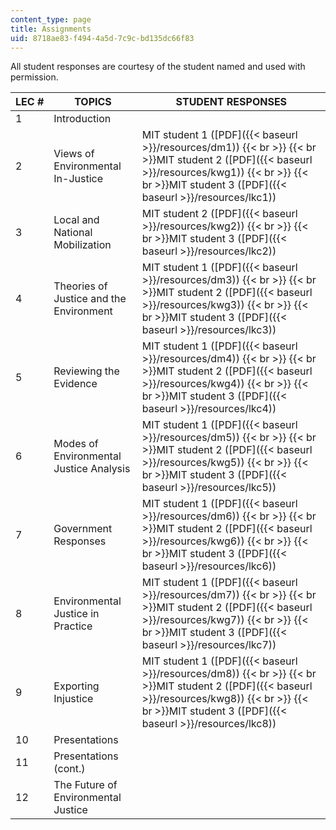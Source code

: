 ```yaml
---
content_type: page
title: Assignments
uid: 8718ae83-f494-4a5d-7c9c-bd135dc66f83
---
```


All student responses are courtesy of the student named and used with permission.

| LEC # | TOPICS | STUDENT RESPONSES |
| --- | --- | --- |
| 1 | Introduction | &nbsp; |
| 2 | Views of Environmental In-Justice | MIT student 1 ([PDF]({{< baseurl >}}/resources/dm1))  {{< br >}}  {{< br >}}MIT student 2 ([PDF]({{< baseurl >}}/resources/kwg1))  {{< br >}}  {{< br >}}MIT student 3 ([PDF]({{< baseurl >}}/resources/lkc1)) |
| 3 | Local and National Mobilization | MIT student 2 ([PDF]({{< baseurl >}}/resources/kwg2))  {{< br >}}  {{< br >}}MIT student 3 ([PDF]({{< baseurl >}}/resources/lkc2)) |
| 4 | Theories of Justice and the Environment | MIT student 1 ([PDF]({{< baseurl >}}/resources/dm3))  {{< br >}}  {{< br >}}MIT student 2 ([PDF]({{< baseurl >}}/resources/kwg3))  {{< br >}}  {{< br >}}MIT student 3 ([PDF]({{< baseurl >}}/resources/lkc3)) |
| 5 | Reviewing the Evidence | MIT student 1 ([PDF]({{< baseurl >}}/resources/dm4))  {{< br >}}  {{< br >}}MIT student 2 ([PDF]({{< baseurl >}}/resources/kwg4))  {{< br >}}  {{< br >}}MIT student 3 ([PDF]({{< baseurl >}}/resources/lkc4)) |
| 6 | Modes of Environmental Justice Analysis | MIT student 1 ([PDF]({{< baseurl >}}/resources/dm5))  {{< br >}}  {{< br >}}MIT student 2 ([PDF]({{< baseurl >}}/resources/kwg5))  {{< br >}}  {{< br >}}MIT student 3 ([PDF]({{< baseurl >}}/resources/lkc5)) |
| 7 | Government Responses | MIT student 1 ([PDF]({{< baseurl >}}/resources/dm6))  {{< br >}}  {{< br >}}MIT student 2 ([PDF]({{< baseurl >}}/resources/kwg6))  {{< br >}}  {{< br >}}MIT student 3 ([PDF]({{< baseurl >}}/resources/lkc6)) |
| 8 | Environmental Justice in Practice | MIT student 1 ([PDF]({{< baseurl >}}/resources/dm7))  {{< br >}}  {{< br >}}MIT student 2 ([PDF]({{< baseurl >}}/resources/kwg7))  {{< br >}}  {{< br >}}MIT student 3 ([PDF]({{< baseurl >}}/resources/lkc7)) |
| 9 | Exporting Injustice | MIT student 1 ([PDF]({{< baseurl >}}/resources/dm8))  {{< br >}}  {{< br >}}MIT student 2 ([PDF]({{< baseurl >}}/resources/kwg8))  {{< br >}}  {{< br >}}MIT student 3 ([PDF]({{< baseurl >}}/resources/lkc8)) |
| 10 | Presentations | &nbsp; |
| 11 | Presentations (cont.) | &nbsp; |
| 12 | The Future of Environmental Justice |